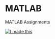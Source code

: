 # MATLAB

MATLAB Assignments


[![I made this][i-made-this]][i-made-this-perma]


  [i-made-this]: https://i.imgur.com/snLplqq.jpg
  [i-made-this-perma]: https://imgur.com/gallery/snLplqq
